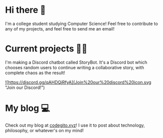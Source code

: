 # Hi there 👋

I'm a college student studying Computer Science! Feel free to contribute to any of my projects, and feel free to send me an email!

# Current projects 👨‍💻

I'm making a Discord chatbot called StoryBot. It's a Discord bot which chooses random users to continue writing a collaborative story, with complete chaos as the result!

<a href="https://discord.gg/qAHDQjRfyA">![https://discord.gg/qAHDQjRfyA](Join%20our%20discord%20icon.svg "Join our Discord!")</a>

# My blog 💻

Check out my blog at [codegito.xyz](https://codegito.xyz/)! I use it to post about technology, philosophy, or whatever's on my mind!
